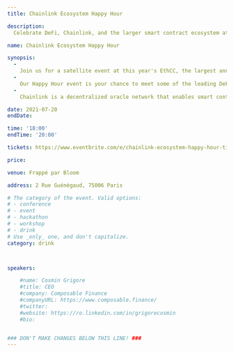 ```yaml
---
title: Chainlink Ecosystem Happy Hour

description: 
  Celebrate DeFi, Chainlink, and the larger smart contract ecosystem at a happy hour event at the heart of Paris on July 20!

name: Chainlink Ecosystem Happy Hour

synopsis:
  -
    Join us for a satellite event at this year's EthCC, the largest annual European Ethereum event focused on blockchain technology and its community, featuring project teams pioneering DeFi and hybrid smart contracts. There will be food, drinks, and networking opportunities abound. Make sure to RSVP with a friend, mark your calendars for July 20, and gear up to celebrate EthhCC, Chainlink, and DeFi!
  -
    Our Happy Hour event is your chance to meet some of the leading DeFi projects in the Chainlink Ecosystem.
  -
    Chainlink is a decentralized oracle network that enables smart contracts to securely access off-chain data feeds, web APIs, and traditional bank payments. Chainlink is consistently selected as one of the top blockchain technologies by leading independent research firms such as Gartner. It is well known for providing highly secure and reliable oracles to large enterprises (Google, Oracle and SWIFT) and leading development teams such as Web3, Hedera, OpenZeppelin, Synthetix, Zilliqa, Binance, and many more.

date: 2021-07-20
endDate:

time: '18:00'
endTime: '20:00'

tickets: https://www.eventbrite.com/e/chainlink-ecosystem-happy-hour-tickets-162452159783

price: 

venue: Frappé par Bloom

address: 2 Rue Guénégaud, 75006 Paris

# The category of the event. Valid options:
# - conference
# - event
# - hackathon
# - workshop
# - drink
# Use _only_ one, and don't capitalize.
category: drink



speakers:

    #name: Cosmin Grigore
    #title: CEO
    #company: Composable Finance
    #companyURL: https://www.composable.finance/
    #twitter: 
    #website: https://ro.linkedin.com/in/grigorecosmin
    #bio: 


### DON'T MAKE CHANGES BELOW THIS LINE! ###
---
```

<!-- ### DON'T MAKE CHANGES BELOW THIS LINE! ### -->

<Event-Content/>
